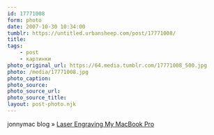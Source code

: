```yaml
---
id: 17771008
form: photo
date: 2007-10-30 10:34:00
tumblr: https://untitled.urbansheep.com/post/17771008/
title:
tags:
    - post
    - картинки
photo_original_url: https://64.media.tumblr.com/17771008_500.jpg
photo: /media/17771008.jpg
photo_caption: 
photo_source:
photo_source_url:
photo_source_title:
layout: post-photo.njk
---
```


<p>jonnymac blog » <a href="http://www.jonnymac.com/blog/2007/05/31/laser-engraving-my-17-macbook-pro/">Laser Engraving My MacBook Pro</a></p>
